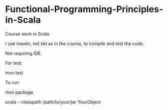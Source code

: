 # Functional-Programming-Principles-in-Scala
Course work in Scala

I use maven, not sbt as in the course, to compile and test the code.

Not requiring IDE.

For test:

mvn test

To run:

mvn package

scala --classpath /path/to/your/jar YourObject


